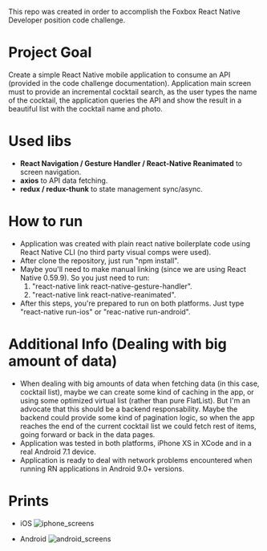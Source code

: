 This repo was created in order to accomplish the Foxbox React Native Developer position code challenge.

# Project Goal
Create a simple React Native mobile application to consume an API (provided in the code challenge documentation). Application main screen must to provide an incremental cocktail search, as the user types the name of the cocktail, the application queries the API and show the result in a beautiful list with the cocktail name and photo.

# Used libs
* **React Navigation / Gesture Handler / React-Native Reanimated** to screen navigation.
* **axios** to API data fetching.
* **redux / redux-thunk** to state management sync/async.

# How to run
* Application was created with plain react native boilerplate code using React Native CLI (no third party visual comps were used).
* After clone the repository, just run "npm install".
* Maybe you'll need to make manual linking (since we are using React Native 0.59.9). So you just need to run:
  1. "react-native link react-native-gesture-handler".
  2. "react-native link react-native-reanimated".
* After this steps, you're prepared to run on both platforms. Just type "react-native run-ios" or "reac-native run-android".

# Additional Info (Dealing with big amount of data)
* When dealing with big amounts of data when fetching data (in this case, cocktail list), maybe we can create some kind of caching in the app, or using some optimized virtual list (rather than pure FlatList). But I'm an advocate that this should be a backend responsability. Maybe the backend could provide some kind of pagination logic, so when the app reaches the end of the current cocktail list we could fetch rest of items, going forward or back in the data pages.
* Application was tested in both platforms, iPhone XS in XCode and in a real Android 7.1 device.
* Application is ready to deal with network problems encountered when running RN applications in Android 9.0+ versions.

# Prints
* iOS
![iphone_screens](https://user-images.githubusercontent.com/5383758/63721331-6842d180-c827-11e9-9013-cddf26ab66bd.png)

* Android
![android_screens](https://user-images.githubusercontent.com/5383758/63721375-814b8280-c827-11e9-8508-09a362a69034.png)


